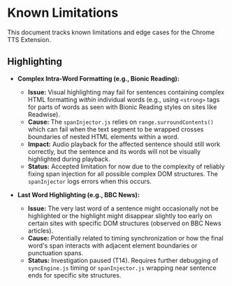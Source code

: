 # Known Limitations

This document tracks known limitations and edge cases for the Chrome TTS Extension.

## Highlighting

*   **Complex Intra-Word Formatting (e.g., Bionic Reading):**
    *   **Issue:** Visual highlighting may fail for sentences containing complex HTML formatting *within* individual words (e.g., using `<strong>` tags for parts of words as seen with Bionic Reading styles on sites like Readwise).
    *   **Cause:** The `spanInjector.js` relies on `range.surroundContents()` which can fail when the text segment to be wrapped crosses boundaries of nested HTML elements within a word.
    *   **Impact:** Audio playback for the affected sentence should still work correctly, but the sentence and its words will not be visually highlighted during playback.
    *   **Status:** Accepted limitation for now due to the complexity of reliably fixing span injection for all possible complex DOM structures. The `spanInjector` logs errors when this occurs.

*   **Last Word Highlighting (e.g., BBC News):**
    *   **Issue:** The very last word of a sentence might occasionally not be highlighted or the highlight might disappear slightly too early on certain sites with specific DOM structures (observed on BBC News articles).
    *   **Cause:** Potentially related to timing synchronization or how the final word's span interacts with adjacent element boundaries or punctuation spans.
    *   **Status:** Investigation paused (T14). Requires further debugging of `syncEngine.js` timing or `spanInjector.js` wrapping near sentence ends for specific site structures. 